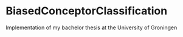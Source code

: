 # BiasedConceptorClassification
Implementation of my bachelor thesis at the University of Groningen
